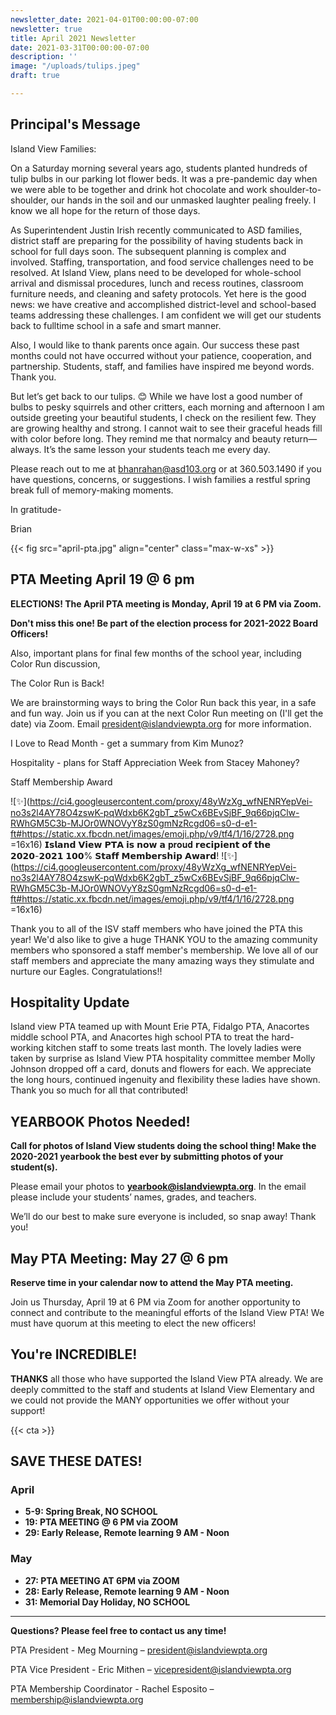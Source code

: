 ```yaml
---
newsletter_date: 2021-04-01T00:00:00-07:00
newsletter: true
title: April 2021 Newsletter
date: 2021-03-31T00:00:00-07:00
description: ''
image: "/uploads/tulips.jpeg"
draft: true

---
```

## Principal's Message

Island View Families:

On a Saturday morning several years ago, students planted hundreds of tulip bulbs in our parking lot flower beds. It was a pre-pandemic day when we were able to be together and drink hot chocolate and work shoulder-to-shoulder, our hands in the soil and our unmasked laughter pealing freely. I know we all hope for the return of those days.

As Superintendent Justin Irish recently communicated to ASD families, district staff are preparing for the possibility of having students back in school for full days soon. The subsequent planning is complex and involved. Staffing, transportation, and food service challenges need to be resolved. At Island View, plans need to be developed for whole-school arrival and dismissal procedures, lunch and recess routines, classroom furniture needs, and cleaning and safety protocols. Yet here is the good news: we have creative and accomplished district-level and school-based teams addressing these challenges. I am confident we will get our students back to fulltime school in a safe and smart manner.

Also, I would like to thank parents once again. Our success these past months could not have occurred without your patience, cooperation, and partnership. Students, staff, and families have inspired me beyond words. Thank you.

But let’s get back to our tulips. 😊 While we have lost a good number of bulbs to pesky squirrels and other critters, each morning and afternoon I am outside greeting your beautiful students, I check on the resilient few. They are growing healthy and strong. I cannot wait to see their graceful heads fill with color before long. They remind me that normalcy and beauty return—always. It’s the same lesson your students teach me every day.

Please reach out to me at [bhanrahan@asd103.org](mailto:bhanrahan@asd103.org) or at 360.503.1490 if you have questions, concerns, or suggestions. I wish families a restful spring break full of memory-making moments.

In gratitude-

Brian

{{< fig src="april-pta.jpg" align="center" class="max-w-xs" >}}

## PTA Meeting April 19 @ 6 pm

**ELECTIONS!  The April PTA meeting is Monday, April 19 at 6 PM via Zoom.**

**Don't miss this one! Be part of the election process for 2021-2022 Board Officers!**

Also, important plans for final few months of the school year, including Color Run discussion,

The Color Run is Back!

We are brainstorming ways to bring the Color Run back this year, in a safe and fun way. Join us if you can at the next Color Run meeting on (I'll get the date) via Zoom. Email [president@islandviewpta.org](mailto:president@islandviewpta.org) for more information.

I Love to Read Month - get a summary from Kim Munoz?

Hospitality - plans for Staff Appreciation Week from Stacey Mahoney?

Staff Membership Award

!\[✨\](https://ci4.googleusercontent.com/proxy/48yWzXg_wfNENRYepVei-no3s2l4AY78O4zswK-pqWdxb6K2gbT_z5wCx6BEvSjBF_9q66pjqClw-RWhGM5C3b-MJOr0WNOVyY8zS0gmNzRcgd06=s0-d-e1-ft#https://static.xx.fbcdn.net/images/emoji.php/v9/tf4/1/16/2728.png =16x16) 𝗜𝘀𝗹𝗮𝗻𝗱 𝗩𝗶𝗲𝘄 𝗣𝗧𝗔 𝗶𝘀 𝗻𝗼𝘄 𝗮 𝐩𝐫𝐨𝐮𝐝 𝗿𝗲𝗰𝗶𝗽𝗶𝗲𝗻𝘁 𝗼𝗳 𝘁𝗵𝗲 𝟮𝟬𝟮𝟬-𝟮𝟬𝟮𝟭 𝟭𝟬𝟬% 𝗦𝘁𝗮𝗳𝗳 𝗠𝗲𝗺𝗯𝗲𝗿𝘀𝗵𝗶𝗽 𝗔𝘄𝗮𝗿𝗱! !\[✨\](https://ci4.googleusercontent.com/proxy/48yWzXg_wfNENRYepVei-no3s2l4AY78O4zswK-pqWdxb6K2gbT_z5wCx6BEvSjBF_9q66pjqClw-RWhGM5C3b-MJOr0WNOVyY8zS0gmNzRcgd06=s0-d-e1-ft#https://static.xx.fbcdn.net/images/emoji.php/v9/tf4/1/16/2728.png =16x16)

Thank you to all of the ISV staff members who have joined the PTA this year! We'd also like to give a huge THANK YOU to the amazing community members who sponsored a staff member's membership. We love all of our staff members and appreciate the many amazing ways they stimulate and nurture our Eagles. Congratulations!!

## Hospitality Update

Island view PTA teamed up with Mount Erie PTA, Fidalgo PTA, Anacortes middle school PTA, and Anacortes high school PTA to treat the hard-working kitchen staff to some treats last month. The lovely ladies were taken by surprise as Island View PTA hospitality committee member Molly Johnson dropped off a card, donuts and flowers for each. We appreciate the long hours, continued ingenuity and flexibility these ladies have shown. Thank you so much for all that contributed!

## YEARBOOK Photos Needed!

**Call for photos of Island View students doing the school thing! Make the 2020-2021 yearbook the best ever by submitting photos of your student(s).**

Please email your photos to [**yearbook@islandviewpta.org**](mailto:yearbook@islandviewpta.org). In the email please include your students’ names, grades, and teachers.

We’ll do our best to make sure everyone is included, so snap away! Thank you!

## May PTA Meeting: May 27 @ 6 pm

**Reserve time in your calendar now to attend the May PTA meeting.**

Join us Thursday, April 19 at 6 PM via Zoom for another opportunity to connect and contribute to the meaningful efforts of the Island View PTA!  We must have quorum at this meeting to elect the new officers!

## You're INCREDIBLE!

**THANKS** all those who have supported the Island View PTA already. We are deeply committed to the staff and students at Island View Elementary and we could not provide the MANY opportunities we offer without your support!

{{< cta >}}

## SAVE THESE DATES!

### April

* **5-9: Spring Break, NO SCHOOL**
* **19: PTA MEETING @ 6 PM via ZOOM**
* **29: Early Release, Remote learning 9 AM - Noon**

### May

* **27: PTA MEETING AT 6PM via ZOOM**
* **28: Early Release, Remote learning 9 AM - Noon**
* **31: Memorial Day Holiday, NO SCHOOL**

***

**Questions? Please feel free to contact us any time!**

PTA President - Meg Mourning – [president@islandviewpta.org](mailto:president@islandviewpta.org)

PTA Vice President - Eric Mithen – [vicepresident@islandviewpta.org](mailto:vicepresident@islandviewpta.org)

PTA Membership Coordinator - Rachel Esposito – [membership@islandviewpta.org](mailto:membership@islandviewpta.org)